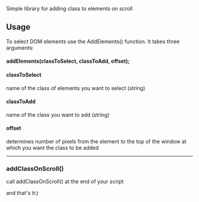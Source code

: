 Simple library for adding class to elements on scroll

## Usage

To select DOM elements use the AddElements() function. It takes three arguments:
#### addElements(classToSelect, classToAdd, offset);

#### classToSelect
name of the class of elements you want to select (string)

#### classToAdd
name of the class you want to add (string)

#### offset
determines number of pixels from the element to the top of the window at which you want the class to be added

---

### addClassOnScroll()
call addClassOnScroll() at the end of your script


and that's it:)

